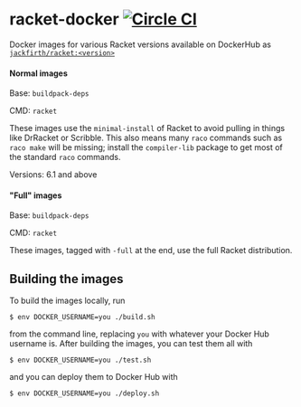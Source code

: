 # racket-docker [![Circle CI](https://circleci.com/gh/jackfirth/racket-docker.svg?style=svg)](https://circleci.com/gh/jackfirth/racket-docker)
Docker images for various Racket versions available on DockerHub as [`jackfirth/racket:<version>`](https://hub.docker.com/r/jackfirth/racket/)

#### Normal images

Base: `buildpack-deps`

CMD: `racket`

These images use the `minimal-install` of Racket to avoid pulling in things like
DrRacket or Scribble. This also means many `raco` commands such as `raco make`
will be missing; install the `compiler-lib` package to get most of the standard
`raco` commands.

Versions: 6.1 and above

#### "Full" images

Base: `buildpack-deps`

CMD: `racket`

These images, tagged with `-full` at the end, use the full Racket
distribution.

## Building the images

To build the images locally, run

    $ env DOCKER_USERNAME=you ./build.sh

from the command line, replacing `you` with whatever your Docker Hub
username is.  After building the images, you can test them all with

    $ env DOCKER_USERNAME=you ./test.sh

and you can deploy them to Docker Hub with

    $ env DOCKER_USERNAME=you ./deploy.sh
